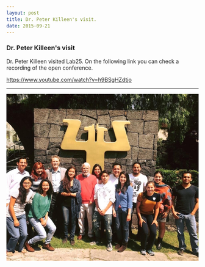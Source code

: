 ```yaml
---
layout: post
title: Dr. Peter Killeen's visit.
date: 2015-09-21
---
```


### Dr. Peter Killeen's visit

Dr. Peter Killeen visited Lab25. On the following link you can check a recording of the open conference.

<a class='link' href="https://www.youtube.com/watch?v=h9BSgHZdtjo">https://www.youtube.com/watch?v=h9BSgHZdtjo</a>

____  

![Alt text](/LabPictures/IMG_2274.jpg)

